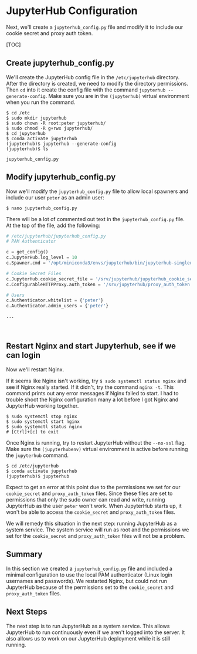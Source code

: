 # JupyterHub Configuration

Next, we'll create a ```jupyterhub_config.py``` file and modify it to include our cookie secret and proxy auth token. 

[TOC]

## Create jupyterhub_config.py

We'll create the JupyterHub config file in the ```/etc/jupyterhub``` directory. After the directory is created, we need to modify the directory permissions. Then ```cd``` into it create the config file with the command ```jupyterhub --generate-config```. Make sure you are in the ```(jupyterhub)``` virtual environment when you run the command.  

```text
$ cd /etc
$ sudo mkdir jupyterhub
$ sudo chown -R root:peter jupyterhub/
$ sudo chmod -R g+rwx jupyterhub/
$ cd jupyterhub
$ conda activate jupyterhub
(jupyterhub)$ jupyterhub --generate-config
(jupyterhub)$ ls

jupyterhub_config.py
```

## Modify jupyterhub_config.py

Now we'll modify the ```jupyterhub_config.py``` file to allow local spawners and include our user ```peter``` as an admin user:

```text
$ nano jupyterhub_config.py
```

There will be a lot of commented out text in the ```jupyterhub_config.py``` file. At the top of the file, add the following:

```python
# /etc/jupyterhub/jupyterhub_config.py
# PAM Authenticator

c = get_config()
c.JupyterHub.log_level = 10
c.Spawner.cmd = '/opt/miniconda3/envs/jupyterhub/bin/jupyterhub-singleuser'

# Cookie Secret Files
c.JupyterHub.cookie_secret_file = '/srv/jupyterhub/jupyterhub_cookie_secret'
c.ConfigurableHTTPProxy.auth_token = '/srv/jupyterhub/proxy_auth_token'

# Users
c.Authenticator.whitelist = {'peter'}
c.Authenticator.admin_users = {'peter'}

...
```

<br>

## Restart Nginx and start Jupyterhub, see if we can login

Now we'll restart Nginx.

If it seems like Nginx isn't working, try ```$ sudo systemctl status nginx``` and see if Nginx really started. If it didn't, try the command ```nginx -t```. This command prints out any error messages if Nginx failed to start. I had to trouble shoot the Nginx configuration many a lot before I got Nginx and JupyterHub working together.

```text
$ sudo systemctl stop nginx
$ sudo systemctl start nginx
$ sudo systemctl status nginx
# [Ctrl]+[c] to exit
```

Once Nginx is running, try to restart JupyterHub without the ```--no-ssl``` flag. Make sure the ```(jupyterhubenv)``` virtual environment is active before running the ```jupyterhub``` command.

```text
$ cd /etc/jupyterhub
$ conda activate jupyterhub
(jupyterhub)$ jupyterhub
```

Expect to get an error at this point due to the permissions we set for our ```cookie_secret``` and ```proxy_auth_token``` files. Since these files are set to permissions that only the sudo owner can read and write, running JupyterHub as the user ```peter``` won't work. When JupyterHub starts up, it won't be able to access the ```cookie_secret``` and ```proxy_auth_token``` files.

We will remedy this situation in the next step: running JupyterHub as a system service. The system service will run as root and the permissions we set for the ```cookie_secret``` and ```proxy_auth_token``` files will not be a problem.

## Summary

In this section we created a ```jupyterhub_config.py``` file and included a minimal configuration to use the local PAM authenticator (Linux login usernames and passwords). We restarted Nginx, but could not run JupyterHub because of the permissions set to the ```cookie_secret``` and ```proxy_auth_token``` files.

## Next Steps

The next step is to run JupyterHub as a system service. This allows JupyterHub to run continuously even if we aren't logged into the server. It also allows us to work on our JupyterHub deployment while it is still running.

<br>
